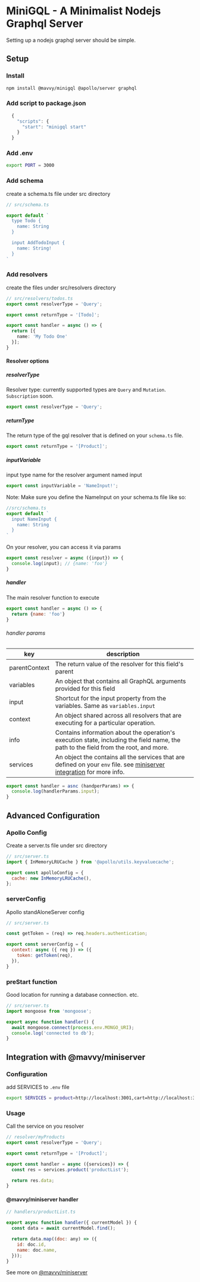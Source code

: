 # MiniGQL - A Minimalist Nodejs Graphql Server

Setting up a nodejs graphql server should be simple.

## Setup

### Install

```bash
npm install @mavvy/minigql @apollo/server graphql
```

### Add script to package.json
```javascript
  {
    "scripts": {
      "start": "minigql start"
    }
  }
```

### Add .env

```bash
export PORT = 3000
```

### Add schema

create a schema.ts file under src directory

```typescript
// src/schema.ts

export default `
  type Todo {
    name: String
  }

  input AddTodoInput {
    name: String!
  }
`

```

### Add resolvers

create the files under src/resolvers directory

```typescript
// src/resolvers/todos.ts
export const resolverType = 'Query';

export const returnType = '[Todo]';

export const handler = async () => {
  return [{
    name: 'My Todo One'
  }];
}
```

#### Resolver options

##### resolverType
Resolver type: currently supported types are `Query` and `Mutation`. `Subscription` soon.

```javascript
export const resolverType = 'Query';
```

##### returnType

The return type of the gql resolver that is defined on your `schema.ts` file.

```javascript
export const returnType = '[Product]';
```

##### inputVariable
input type name for the resolver argument named input
```javascript
export const inputVariable = 'NameInput!';
```
Note: Make sure you define the NameInput on your schema.ts file like so:
```javascript
//src/schema.ts
export default `
  input NameInput {
    name: String
  }
`
```
On your resolver, you can access it via params
```javascript
export const resolver = async ({input}) => {
  console.log(input); // {name: 'foo'}
}
```

##### handler

The main resolver function to execute
```javascript
export const handler = async () => {
  return {name: 'foo'}
}
```
###### handler params
|key|description|
|---|-----------|
|parentContext|The return value of the resolver for this field's parent
|variables|An object that contains all GraphQL arguments provided for this field|
|input|Shortcut for the input property from the variables. Same as `variables.input`|
|context|An object shared across all resolvers that are executing for a particular operation. |
|info|Contains information about the operation's execution state, including the field name, the path to the field from the root, and more.|
|services| An object the contains all the services that are defined on your `env` file. see [miniserver integration](#integration-with-mavvyminiserver) for more info.

```javascript
export const handler = asnc (handperParams) => {
  console.log(handlerParams.input);
}
```
## Advanced Configuration

### Apollo Config

Create a server.ts file under src directory

```javascript
// src/server.ts
import { InMemoryLRUCache } from '@apollo/utils.keyvaluecache';

export const apolloConfig = {
  cache: new InMemoryLRUCache(),
};
```

### serverConfig

Apollo standAloneServer config

```javascript
// src/server.ts

const getToken = (req) => req.headers.authentication;

export const serverConfig = {
  context: async ({ req }) => ({
    token: getToken(req),
  }),
}
```

### preStart function
Good location for running a database connection. etc.

```javascript
// src/server.ts
import mongoose from 'mongoose';

export async function handler() {
  await mongoose.connect(process.env.MONGO_URI);
  console.log('connected to db');
}
```

## Integration with @mavvy/miniserver

### Configuration
add SERVICES to `.env` file

```bash
export SERVICES = product=http://localhost:3001,cart=http://localhost:3002
```

### Usage
Call the service on you resolver
```javascript
// resolver/myProducts
export const resolverType = 'Query';

export const returnType = '[Product]';

export const handler = async ({services}) => {
  const res = services.product('productList');

  return res.data;
}
```

#### @mavvy/miniserver handler

```javascript
// handlers/productList.ts

export async function handler({ currentModel }) {
  const data = await currentModel.find();

  return data.map((doc: any) => ({
    id: doc.id,
    name: doc.name,
  }));
}
```

See more on [@mavvy/miniserver](https://github.com/mavvy22/miniserver)